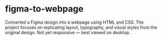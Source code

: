 # figma-to-webpage
Converted a Figma design into a  webpage using HTML and CSS. The project focuses on replicating layout, typography, and visual styles from the original design. Not yet responsive — best viewed on desktop.
